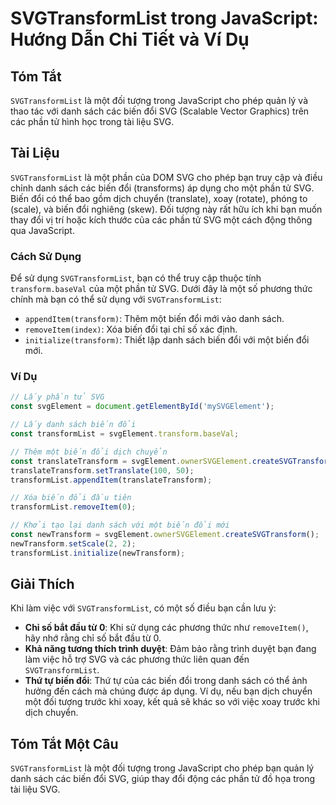 <!--
Meta Description: # SVGTransformList trong JavaScript: Hướng Dẫn Chi Tiết và Ví Dụ ## Tóm Tắt `SVGTransformList` là một đối tượng trong JavaScript cho phép quản lý và t...
Meta Keywords: đổi, biến, một, svg, các
-->

# SVGTransformList trong JavaScript: Hướng Dẫn Chi Tiết và Ví Dụ

## Tóm Tắt
`SVGTransformList` là một đối tượng trong JavaScript cho phép quản lý và thao tác với danh sách các biến đổi SVG (Scalable Vector Graphics) trên các phần tử hình học trong tài liệu SVG.

## Tài Liệu
`SVGTransformList` là một phần của DOM SVG cho phép bạn truy cập và điều chỉnh danh sách các biến đổi (transforms) áp dụng cho một phần tử SVG. Biến đổi có thể bao gồm dịch chuyển (translate), xoay (rotate), phóng to (scale), và biến đổi nghiêng (skew). Đối tượng này rất hữu ích khi bạn muốn thay đổi vị trí hoặc kích thước của các phần tử SVG một cách động thông qua JavaScript.

### Cách Sử Dụng
Để sử dụng `SVGTransformList`, bạn có thể truy cập thuộc tính `transform.baseVal` của một phần tử SVG. Dưới đây là một số phương thức chính mà bạn có thể sử dụng với `SVGTransformList`:

- `appendItem(transform)`: Thêm một biến đổi mới vào danh sách.
- `removeItem(index)`: Xóa biến đổi tại chỉ số xác định.
- `initialize(transform)`: Thiết lập danh sách biến đổi với một biến đổi mới.

### Ví Dụ
```javascript
// Lấy phần tử SVG
const svgElement = document.getElementById('mySVGElement');

// Lấy danh sách biến đổi
const transformList = svgElement.transform.baseVal;

// Thêm một biến đổi dịch chuyển
const translateTransform = svgElement.ownerSVGElement.createSVGTransform();
translateTransform.setTranslate(100, 50);
transformList.appendItem(translateTransform);

// Xóa biến đổi đầu tiên
transformList.removeItem(0);

// Khởi tạo lại danh sách với một biến đổi mới
const newTransform = svgElement.ownerSVGElement.createSVGTransform();
newTransform.setScale(2, 2);
transformList.initialize(newTransform);
```

## Giải Thích
Khi làm việc với `SVGTransformList`, có một số điều bạn cần lưu ý:

- **Chỉ số bắt đầu từ 0**: Khi sử dụng các phương thức như `removeItem()`, hãy nhớ rằng chỉ số bắt đầu từ 0.
- **Khả năng tương thích trình duyệt**: Đảm bảo rằng trình duyệt bạn đang làm việc hỗ trợ SVG và các phương thức liên quan đến `SVGTransformList`.
- **Thứ tự biến đổi**: Thứ tự của các biến đổi trong danh sách có thể ảnh hưởng đến cách mà chúng được áp dụng. Ví dụ, nếu bạn dịch chuyển một đối tượng trước khi xoay, kết quả sẽ khác so với việc xoay trước khi dịch chuyển.

## Tóm Tắt Một Câu
`SVGTransformList` là một đối tượng trong JavaScript cho phép bạn quản lý danh sách các biến đổi SVG, giúp thay đổi động các phần tử đồ họa trong tài liệu SVG.